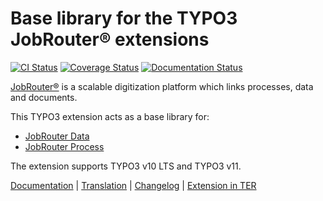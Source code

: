 # Base library for the TYPO3 JobRouter® extensions

[![CI Status](https://github.com/brotkrueml/typo3-jobrouter-base/workflows/CI/badge.svg?branch=master)](https://github.com/brotkrueml/typo3-jobrouter-base/actions?query=workflow%3ACI)
[![Coverage Status](https://coveralls.io/repos/github/brotkrueml/typo3-jobrouter-base/badge.svg?branch=master)](https://coveralls.io/github/brotkrueml/typo3-jobrouter-base?branch=master)
[![Documentation Status](https://readthedocs.org/projects/typo3-jobrouter-base/badge/?version=latest)](https://typo3-jobrouter.readthedocs.io/projects/base/)

[JobRouter®](https://www.jobrouter.com/) is a scalable digitization
platform which links processes, data and documents.

This TYPO3 extension acts as a base library for:
  * [JobRouter Data](https://github.com/brotkrueml/typo3-jobrouter-data)
  * [JobRouter Process](https://github.com/brotkrueml/typo3-jobrouter-process)

The extension supports TYPO3 v10 LTS and TYPO3 v11.

[Documentation](https://typo3-jobrouter.readthedocs.io/projects/base/) |
[Translation](https://crowdin.com/project/typo3-extension-jobrouterbase) |
[Changelog](https://github.com/brotkrueml/typo3-jobrouter-base/blob/master/CHANGELOG.md) |
[Extension in TER](https://extensions.typo3.org/extension/jobrouter_base/)
